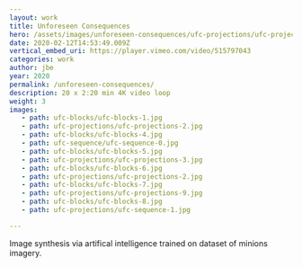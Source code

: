 ```yaml
---
layout: work
title: Unforeseen Consequences
hero: /assets/images/unforeseen-consequences/ufc-projections/ufc-projections-1.jpg
date: 2020-02-12T14:53:49.009Z
vertical_embed_uri: https://player.vimeo.com/video/515797043
categories: work
author: jbe
year: 2020
permalink: /unforeseen-consequences/
description: 20 x 2:20 min 4K video loop
weight: 3
images:
   - path: ufc-blocks/ufc-blocks-1.jpg
   - path: ufc-projections/ufc-projections-2.jpg
   - path: ufc-blocks/ufc-blocks-4.jpg
   - path: ufc-sequence/ufc-sequence-0.jpg
   - path: ufc-blocks/ufc-blocks-5.jpg
   - path: ufc-projections/ufc-projections-3.jpg
   - path: ufc-blocks/ufc-blocks-6.jpg
   - path: ufc-projections/ufc-projections-2.jpg
   - path: ufc-blocks/ufc-blocks-7.jpg
   - path: ufc-projections/ufc-projections-9.jpg
   - path: ufc-blocks/ufc-blocks-8.jpg
   - path: ufc-projections/ufc-sequence-1.jpg

---
```


Image synthesis via artifical intelligence trained on dataset of minions imagery.



